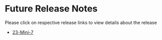Future Release Notes
=============

Please click on respective release links to view details about the release

- [23-Mini-7](./?path=/docs/release-notes/Future-Release-Notes/Mini7.md)
